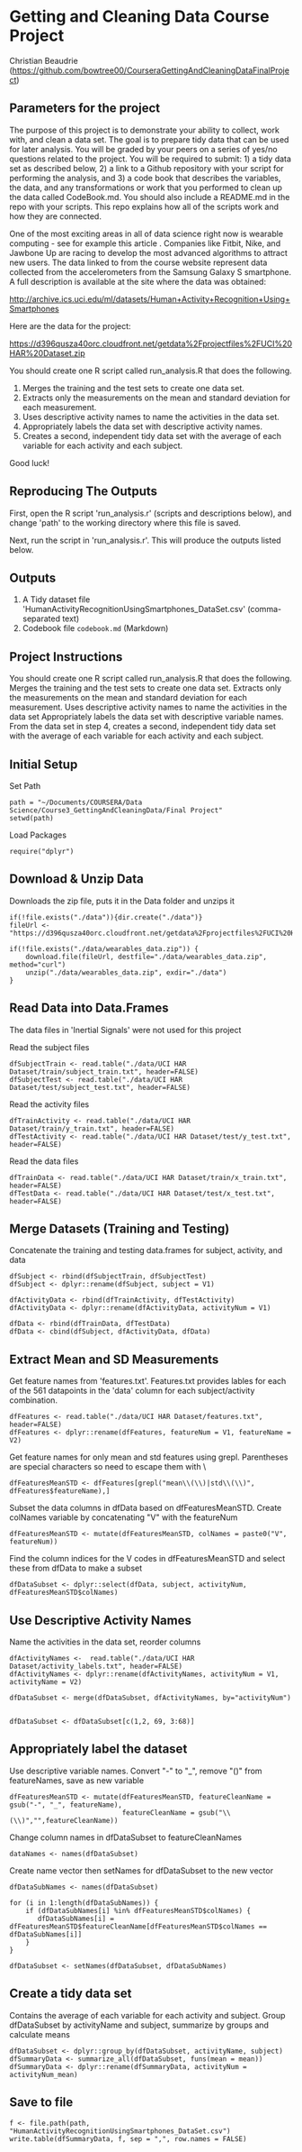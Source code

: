 Getting and Cleaning Data Course Project
=====================================

Christian Beaudrie (https://github.com/bowtree00/CourseraGettingAndCleaningDataFinalProject)


Parameters for the project
--------------------------
    
The purpose of this project is to demonstrate your ability to collect, work with, and clean a data set. The goal is to prepare tidy data that can be used for later analysis. You will be graded by your peers on a series of yes/no questions related to the project. You will be required to submit: 1) a tidy data set as described below, 2) a link to a Github repository with your script for performing the analysis, and 3) a code book that describes the variables, the data, and any transformations or work that you performed to clean up the data called CodeBook.md. You should also include a README.md in the repo with your scripts. This repo explains how all of the scripts work and how they are connected.

One of the most exciting areas in all of data science right now is wearable computing - see for example this article . Companies like Fitbit, Nike, and Jawbone Up are racing to develop the most advanced algorithms to attract new users. The data linked to from the course website represent data collected from the accelerometers from the Samsung Galaxy S smartphone. A full description is available at the site where the data was obtained: 

http://archive.ics.uci.edu/ml/datasets/Human+Activity+Recognition+Using+Smartphones 

Here are the data for the project: 

https://d396qusza40orc.cloudfront.net/getdata%2Fprojectfiles%2FUCI%20HAR%20Dataset.zip 

You should create one R script called run_analysis.R that does the following. 

1. Merges the training and the test sets to create one data set.
2. Extracts only the measurements on the mean and standard deviation for each measurement.
3. Uses descriptive activity names to name the activities in the data set.
4. Appropriately labels the data set with descriptive activity names.
5. Creates a second, independent tidy data set with the average of each variable for each activity and each subject. 

Good luck!
    
    
Reproducing The Outputs
-----------------------
First, open the R script 'run_analysis.r' (scripts and descriptions below), and change 'path' to the working directory where this file is saved.

Next, run the script in 'run_analysis.r'. This will produce the outputs listed below.


Outputs
-------
1) A Tidy dataset file 'HumanActivityRecognitionUsingSmartphones_DataSet.csv' (comma-separated text)
2) Codebook file `codebook.md` (Markdown)



## Project Instructions

You should create one R script called run_analysis.R that does the following.
Merges the training and the test sets to create one data set.
Extracts only the measurements on the mean and standard deviation for each measurement.
Uses descriptive activity names to name the activities in the data set
Appropriately labels the data set with descriptive variable names.
From the data set in step 4, creates a second, independent tidy data set with the average of each variable for each activity and each subject.

## Initial Setup
Set Path
```{r}
path = "~/Documents/COURSERA/Data Science/Course3_GettingAndCleaningData/Final Project"
setwd(path)
```

Load Packages
```{r}
require("dplyr")
```

## Download & Unzip Data
Downloads the zip file, puts it in the Data folder and unzips it

```{r}
if(!file.exists("./data")){dir.create("./data")}
fileUrl <- "https://d396qusza40orc.cloudfront.net/getdata%2Fprojectfiles%2FUCI%20HAR%20Dataset.zip"

if(!file.exists("./data/wearables_data.zip")) {
    download.file(fileUrl, destfile="./data/wearables_data.zip", method="curl")
    unzip("./data/wearables_data.zip", exdir="./data")
}
```

## Read Data into Data.Frames
The data files in 'Inertial Signals' were not used for this project

Read the subject files
```{r}
dfSubjectTrain <- read.table("./data/UCI HAR Dataset/train/subject_train.txt", header=FALSE)
dfSubjectTest <- read.table("./data/UCI HAR Dataset/test/subject_test.txt", header=FALSE)
```

Read the activity files
```{r}
dfTrainActivity <- read.table("./data/UCI HAR Dataset/train/y_train.txt", header=FALSE)
dfTestActivity <- read.table("./data/UCI HAR Dataset/test/y_test.txt", header=FALSE)
```

Read the data files
```{r}
dfTrainData <- read.table("./data/UCI HAR Dataset/train/x_train.txt", header=FALSE)
dfTestData <- read.table("./data/UCI HAR Dataset/test/x_test.txt", header=FALSE)
```

## Merge Datasets (Training and Testing)
Concatenate the training and testing data.frames for subject, activity, and data

```{r}
dfSubject <- rbind(dfSubjectTrain, dfSubjectTest)
dfSubject <- dplyr::rename(dfSubject, subject = V1)

dfActivityData <- rbind(dfTrainActivity, dfTestActivity)
dfActivityData <- dplyr::rename(dfActivityData, activityNum = V1)

dfData <- rbind(dfTrainData, dfTestData)
dfData <- cbind(dfSubject, dfActivityData, dfData)
```

## Extract Mean and SD Measurements
Get feature names from 'features.txt'. Features.txt provides lables for each of the 561 datapoints in the 'data' column for each subject/activity combination. 

```{r}
dfFeatures <- read.table("./data/UCI HAR Dataset/features.txt", header=FALSE)
dfFeatures <- dplyr::rename(dfFeatures, featureNum = V1, featureName = V2)
```

Get feature names for only mean and std features using grepl. Parentheses are special characters so need to escape them with \\

```{r}
dfFeaturesMeanSTD <- dfFeatures[grepl("mean\\(\\)|std\\(\\)", dfFeatures$featureName),]
```

Subset the data columns in dfData based on dfFeaturesMeanSTD. Create colNames variable by concatenating "V" with the featureNum
```{r}
dfFeaturesMeanSTD <- mutate(dfFeaturesMeanSTD, colNames = paste0("V", featureNum))
```

Find the column indices for the V codes in dfFeaturesMeanSTD and select these from dfData to make a subset
```{r}
dfDataSubset <- dplyr::select(dfData, subject, activityNum, dfFeaturesMeanSTD$colNames)
```

## Use Descriptive Activity Names 
Name the activities in the data set, reorder columns

```{r}
dfActivityNames <-  read.table("./data/UCI HAR Dataset/activity_labels.txt", header=FALSE)
dfActivityNames <- dplyr::rename(dfActivityNames, activityNum = V1, activityName = V2)

dfDataSubset <- merge(dfDataSubset, dfActivityNames, by="activityNum")


dfDataSubset <- dfDataSubset[c(1,2, 69, 3:68)]
```

## Appropriately label the dataset

Use descriptive variable names. Convert "-" to "_", remove "()" from featureNames, save as new variable

```{r}
dfFeaturesMeanSTD <- mutate(dfFeaturesMeanSTD, featureCleanName = gsub("-", "_", featureName),
                            featureCleanName = gsub("\\(\\)","",featureCleanName))
```

Change column names in dfDataSubset to featureCleanNames

```{r}
dataNames <- names(dfDataSubset)
```

Create name vector then setNames for dfDataSubset to the new vector

```{r}
dfDataSubNames <- names(dfDataSubset)

for (i in 1:length(dfDataSubNames)) {
    if (dfDataSubNames[i] %in% dfFeaturesMeanSTD$colNames) {
       dfDataSubNames[i] = dfFeaturesMeanSTD$featureCleanName[dfFeaturesMeanSTD$colNames == dfDataSubNames[i]]
    }
}

dfDataSubset <- setNames(dfDataSubset, dfDataSubNames)
```
    
## Create a tidy data set
Contains the average of each variable for each activity and subject. Group dfDataSubset by activityName and subject, summarize by groups and calculate means

```{r}
dfDataSubset <- dplyr::group_by(dfDataSubset, activityName, subject)
dfSummaryData <- summarize_all(dfDataSubset, funs(mean = mean))
dfSummaryData <- dplyr::rename(dfSummaryData, activityNum = activityNum_mean)
```

## Save to file
```{r}
f <- file.path(path, "HumanActivityRecognitionUsingSmartphones_DataSet.csv")
write.table(dfSummaryData, f, sep = ",", row.names = FALSE)
```





